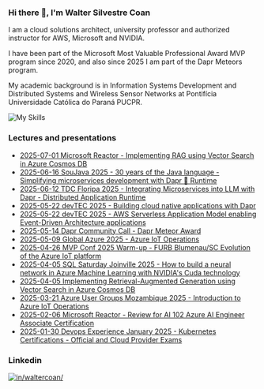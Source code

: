 ### Hi there 👋, I'm Walter Silvestre Coan

I am a cloud solutions architect, university professor and authorized instructor for AWS, Microsoft and NVIDIA.

I have been part of the Microsoft Most Valuable Professional Award MVP program since 2020, and also since 2025 I am part of the Dapr Meteors program.

My academic background is in Information Systems Development and Distributed Systems and Wireless Sensor Networks at Pontifícia Universidade Católica do Paraná PUCPR.

![My Skills](https://skillicons.dev/icons?i=azure,aws,java,spring,dotnet,python,js,docker,github,linux,raspberrypi)

### Lectures and presentations

- [2025-07-01 Microsoft Reactor - Implementing RAG using Vector Search in Azure Cosmos DB](https://github.com/waltercoan/reactor2025-rag-cosmosdb)
- [2025-06-16 SouJava 2025 - 30 years of the Java language - Simplifying microservices development with Dapr 🎩 Runtime](https://github.com/waltercoan/soujava2025-dapr)
- [2025-06-12 TDC Floripa 2025 - Integrating Microservices into LLM with Dapr - Distributed Application Runtime](https://github.com/waltercoan/tdcfloripa2025-dapr-conversation)
- [2025-05-22 devTEC 2025 - Building cloud native applications with Dapr](https://github.com/waltercoan/devtec2025-dapr-cncf-app)
- [2025-05-22 devTEC 2025 - AWS Serverless Application Model enabling Event-Driven Architecture applications](https://github.com/waltercoan/devtec2025-aws-sam-eda)
- [2025-05-14 Dapr Community Call - Dapr Meteor Award](https://www.youtube.com/live/pbla9IjikvM?si=wmloQEMpIq7V73DL)
- [2025-05-09 Global Azure 2025 - Azure IoT Operations](https://www.youtube.com/watch?v=4FqXwTd-hNg)
- [2025-04-26 MVP Conf 2025 Warm-up - FURB Blumenau/SC Evolution of the Azure IoT platform](https://github.com/waltercoan/esquentamvpconf2025-azureiot)
- [2025-04-05 SQL Saturday Joinville 2025 - How to build a neural network in Azure Machine Learning with NVIDIA's Cuda technology](https://github.com/waltercoan/sqlsatjlle2025-azureml-nvidiacuda)
- [2025-04-05 Implementing Retrieval-Augmented Generation using Vector Search in Azure Cosmos DB](https://github.com/waltercoan/sqlsatjlle2025-rag-cosmosdb)
- [2025-03-21 Azure User Groups Mozambique 2025 - Introduction to Azure IoT Operations](https://github.com/waltercoan/azureusermocambique2025-aio)
- [2025-02-06 Microsoft Reactor - Review for AI 102 Azure AI Engineer Associate Certification](https://github.com/waltercoan/reactor2025-ai102)
- [2025-01-30 Devops Experience January 2025 - Kubernetes Certifications - Official and Cloud Provider Exams](https://github.com/waltercoan/devopsexp2025-cloudprofcertification)

### Linkedin

[![in/waltercoan/](https://skillicons.dev/icons?i=linkedin)](https://www.linkedin.com/in/waltercoan/)
